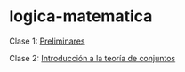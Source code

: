# logica-matematica

Clase 1: [Preliminares](Semana1-Logica-FEC-LUZ.html)

Clase 2: [Introducción a la teoría de conjuntos](Semana2-Logica-FEC-LUZ.html)

